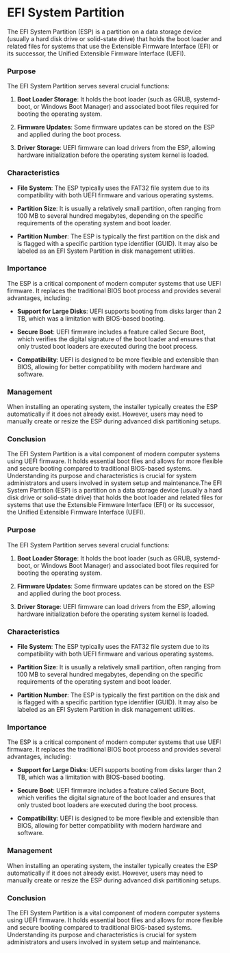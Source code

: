# EFI System Partition

The EFI System Partition (ESP) is a partition on a data storage device (usually a hard disk drive or solid-state drive) that holds the boot loader and related files for systems that use the Extensible Firmware Interface (EFI) or its successor, the Unified Extensible Firmware Interface (UEFI).

### Purpose

The EFI System Partition serves several crucial functions:

1. **Boot Loader Storage**: It holds the boot loader (such as GRUB, systemd-boot, or Windows Boot Manager) and associated boot files required for booting the operating system.
  
2. **Firmware Updates**: Some firmware updates can be stored on the ESP and applied during the boot process.

3. **Driver Storage**: UEFI firmware can load drivers from the ESP, allowing hardware initialization before the operating system kernel is loaded.

### Characteristics

- **File System**: The ESP typically uses the FAT32 file system due to its compatibility with both UEFI firmware and various operating systems.
  
- **Partition Size**: It is usually a relatively small partition, often ranging from 100 MB to several hundred megabytes, depending on the specific requirements of the operating system and boot loader.

- **Partition Number**: The ESP is typically the first partition on the disk and is flagged with a specific partition type identifier (GUID). It may also be labeled as an EFI System Partition in disk management utilities.

### Importance

The ESP is a critical component of modern computer systems that use UEFI firmware. It replaces the traditional BIOS boot process and provides several advantages, including:

- **Support for Large Disks**: UEFI supports booting from disks larger than 2 TB, which was a limitation with BIOS-based booting.

- **Secure Boot**: UEFI firmware includes a feature called Secure Boot, which verifies the digital signature of the boot loader and ensures that only trusted boot loaders are executed during the boot process.

- **Compatibility**: UEFI is designed to be more flexible and extensible than BIOS, allowing for better compatibility with modern hardware and software.

### Management

When installing an operating system, the installer typically creates the ESP automatically if it does not already exist. However, users may need to manually create or resize the ESP during advanced disk partitioning setups.

### Conclusion

The EFI System Partition is a vital component of modern computer systems using UEFI firmware. It holds essential boot files and allows for more flexible and secure booting compared to traditional BIOS-based systems. Understanding its purpose and characteristics is crucial for system administrators and users involved in system setup and maintenance.The EFI System Partition (ESP) is a partition on a data storage device (usually a hard disk drive or solid-state drive) that holds the boot loader and related files for systems that use the Extensible Firmware Interface (EFI) or its successor, the Unified Extensible Firmware Interface (UEFI).

### Purpose

The EFI System Partition serves several crucial functions:

1. **Boot Loader Storage**: It holds the boot loader (such as GRUB, systemd-boot, or Windows Boot Manager) and associated boot files required for booting the operating system.
  
2. **Firmware Updates**: Some firmware updates can be stored on the ESP and applied during the boot process.

3. **Driver Storage**: UEFI firmware can load drivers from the ESP, allowing hardware initialization before the operating system kernel is loaded.

### Characteristics

- **File System**: The ESP typically uses the FAT32 file system due to its compatibility with both UEFI firmware and various operating systems.
  
- **Partition Size**: It is usually a relatively small partition, often ranging from 100 MB to several hundred megabytes, depending on the specific requirements of the operating system and boot loader.

- **Partition Number**: The ESP is typically the first partition on the disk and is flagged with a specific partition type identifier (GUID). It may also be labeled as an EFI System Partition in disk management utilities.

### Importance

The ESP is a critical component of modern computer systems that use UEFI firmware. It replaces the traditional BIOS boot process and provides several advantages, including:

- **Support for Large Disks**: UEFI supports booting from disks larger than 2 TB, which was a limitation with BIOS-based booting.

- **Secure Boot**: UEFI firmware includes a feature called Secure Boot, which verifies the digital signature of the boot loader and ensures that only trusted boot loaders are executed during the boot process.

- **Compatibility**: UEFI is designed to be more flexible and extensible than BIOS, allowing for better compatibility with modern hardware and software.

### Management

When installing an operating system, the installer typically creates the ESP automatically if it does not already exist. However, users may need to manually create or resize the ESP during advanced disk partitioning setups.

### Conclusion

The EFI System Partition is a vital component of modern computer systems using UEFI firmware. It holds essential boot files and allows for more flexible and secure booting compared to traditional BIOS-based systems. Understanding its purpose and characteristics is crucial for system administrators and users involved in system setup and maintenance.
